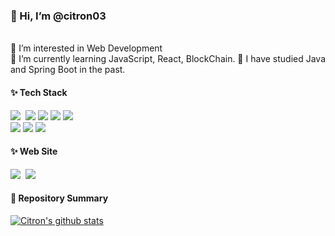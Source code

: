 <h3>👋 Hi, I’m @citron03</h3>
</br>
👀 I’m interested in Web Development
</br>
🌱 I’m currently learning JavaScript, React, BlockChain.
🌱 I have studied Java and Spring Boot in the past.
</br>
<h4><b>✨ Tech Stack</b></h4>
<p>
<img src="https://img.shields.io/badge/Javascript-ffb13b?style=flat-square&logo=javascript&logoColor=white"/></a>&nbsp 
<img src ="https://img.shields.io/badge/react-09D3AC.svg?&style=flat-square&logo=react&logoColor=white"/>
<img src="https://img.shields.io/badge/mysql-4479A1?style=flat-square&logo=mysql&logoColor=white">
<img src="https://img.shields.io/badge/solidity-34495e?style=flat-square&logo=solidity&logoColor=white">
<img src="https://img.shields.io/badge/github-181717?style=flat-square&logo=github&logoColor=white">

</br>
<img src="https://img.shields.io/badge/java-007396?style=flat-square&logo=Java&logoColor=white">
<img src="https://img.shields.io/badge/springboot-6DB33F?style=flat-square&logo=Spring Boot&logoColor=white"> 
<img src="https://img.shields.io/badge/mariaDB-003545?style=flat-square&logo=mariaDB&logoColor=white">

<h4><b>✨ Web Site</b></h4>
<p>
  <a href="https://velog.io/@citron03"><img src="https://img.shields.io/badge/Tech%20Blog-11B48A?style=flat-square&logo=Vimeo&logoColor=white&link=https://velog.io/@hyeinisfree"/></a>&nbsp
  <a href="mailto:cchan0617@gmail.com"><img src="https://img.shields.io/badge/Gmail-d14836?style=flat-square&logo=Gmail&logoColor=white&link=kimhyein7110@gmail.com"/></a>
</p>

<!---   
<img src="https://img.shields.io/badge/Amazon AWS-232F3E?style=flat-square&logo=Amazon%20AWS&logoColor=white"/></a> &nbsp 
<img src="https://img.shields.io/badge/기술이름-#제외색상번호?style=flat-square&logo=아이콘이름&logoColor=white">
--->
</p>

<!---
레포지토리의 상태를 요약해서 나타내는 배지
--->
<h4>🍉 Repository Summary</h4>

[![Citron's github stats](https://github-readme-stats.vercel.app/api?username=citron03)](https://github.com/anuraghazra/github-readme-stats)


<!---
citron03/citron03 is a ✨ special ✨ repository because its `README.md` (this file) appears on your GitHub profile.
You can click the Preview link to take a look at your changes.
--->
